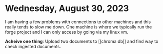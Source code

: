 # Wednesday, August 30, 2023
I am having a few problems with connections to other machines and this really tends to slow me down. One machine is where we typically run the forge project and I can only access by going via my linux vm. 

**Acheive one thing**: Upload two documents to [[chroma db]] and find way to check ingested documents. 


